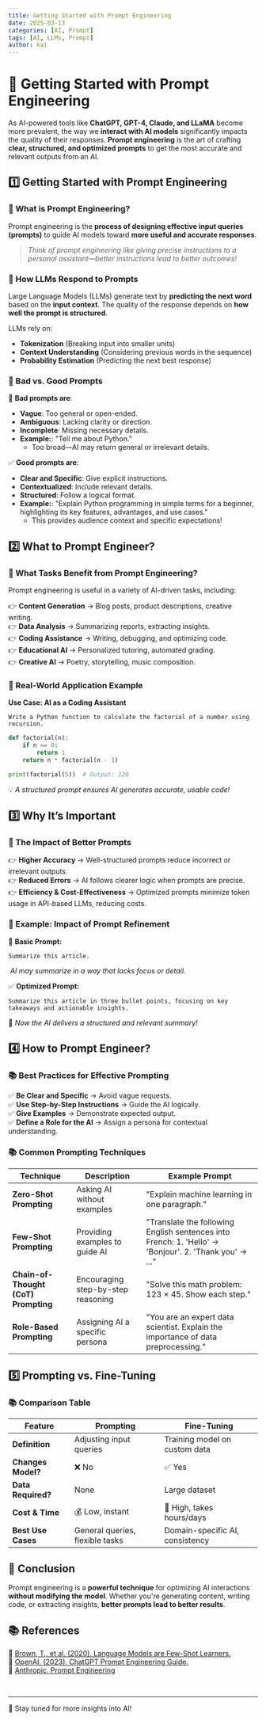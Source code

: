 ```yaml
---
title: Getting Started with Prompt Engineering
date: 2025-03-13
categories: [AI, Prompt]
tags: [AI, LLMs, Prompt]
author: kai
---
```


# 🚀 Getting Started with Prompt Engineering
As AI-powered tools like **ChatGPT, GPT-4, Claude, and LLaMA** become more prevalent, the way we **interact with AI models** significantly impacts the quality of their responses. **Prompt engineering** is the art of crafting **clear, structured, and optimized prompts** to get the most accurate and relevant outputs from an AI.


## 1️⃣ Getting Started with Prompt Engineering

### 📌 What is Prompt Engineering?
Prompt engineering is the **process of designing effective input queries (prompts)** to guide AI models toward **more useful and accurate responses**.

> *Think of prompt engineering like giving precise instructions to a personal assistant—better instructions lead to better outcomes!*

### 📌 How LLMs Respond to Prompts
Large Language Models (LLMs) generate text by **predicting the next word** based on the **input context**. The quality of the response depends on **how well the prompt is structured**.

LLMs rely on:
- **Tokenization** (Breaking input into smaller units)
- **Context Understanding** (Considering previous words in the sequence)
- **Probability Estimation** (Predicting the next best response)

### 📌 Bad vs. Good Prompts
🚫 **Bad prompts are**:
- **Vague**: Too general or open-ended.
- **Ambiguous**: Lacking clarity or direction.
- **Incomplete**: Missing necessary details.
- **Example:**: "Tell me about Python."
    - Too broad—AI may return general or irrelevant details.

✅ **Good prompts are**:
- **Clear and Specific**: Give explicit instructions.
- **Contextualized**: Include relevant details.
- **Structured**: Follow a logical format.
- **Example:**: "Explain Python programming in simple terms for a beginner, highlighting its key features, advantages, and use cases."
    - This provides audience context and specific expectations!


## 2️⃣ What to Prompt Engineer?
### 📌 What Tasks Benefit from Prompt Engineering?
Prompt engineering is useful in a variety of AI-driven tasks, including:

👉 **Content Generation** → Blog posts, product descriptions, creative writing.  
👉 **Data Analysis** → Summarizing reports, extracting insights.  
👉 **Coding Assistance** → Writing, debugging, and optimizing code.  
👉 **Educational AI** → Personalized tutoring, automated grading.  
👉 **Creative AI** → Poetry, storytelling, music composition.  

### 📌 Real-World Application Example
**Use Case: AI as a Coding Assistant**
```
Write a Python function to calculate the factorial of a number using recursion.
```
```python
def factorial(n):
    if n == 0:
        return 1
    return n * factorial(n - 1)

print(factorial(5))  # Output: 120
```
💡 *A structured prompt ensures AI generates accurate, usable code!*


## 3️⃣ Why It’s Important
### 📄 The Impact of Better Prompts
👉 **Higher Accuracy** → Well-structured prompts reduce incorrect or irrelevant outputs.  
👉 **Reduced Errors** → AI follows clearer logic when prompts are precise.  
👉 **Efficiency & Cost-Effectiveness** → Optimized prompts minimize token usage in API-based LLMs, reducing costs.  

### 📄 Example: Impact of Prompt Refinement
🚫 **Basic Prompt:**  
```
Summarize this article.
```
️ *AI may summarize in a way that lacks focus or detail.*

✅ **Optimized Prompt:**  
```
Summarize this article in three bullet points, focusing on key takeaways and actionable insights.
```
🎯 *Now the AI delivers a structured and relevant summary!*


## 4️⃣ How to Prompt Engineer?
### 📚 Best Practices for Effective Prompting
✅ **Be Clear and Specific** → Avoid vague requests.  
✅ **Use Step-by-Step Instructions** → Guide the AI logically.  
✅ **Give Examples** → Demonstrate expected output.  
✅ **Define a Role for the AI** → Assign a persona for contextual understanding.  

### 📚 Common Prompting Techniques

| **Technique** | **Description** | **Example Prompt** |
|--------------|----------------|--------------------|
| **Zero-Shot Prompting** | Asking AI without examples | "Explain machine learning in one paragraph." |
| **Few-Shot Prompting** | Providing examples to guide AI | "Translate the following English sentences into French: 1. 'Hello' → 'Bonjour'. 2. 'Thank you' → ..." |
| **Chain-of-Thought (CoT) Prompting** | Encouraging step-by-step reasoning | "Solve this math problem: 123 × 45. Show each step." |
| **Role-Based Prompting** | Assigning AI a specific persona | "You are an expert data scientist. Explain the importance of data preprocessing." |


## 5️⃣ Prompting vs. Fine-Tuning
### 📚 Comparison Table

| **Feature** | **Prompting** | **Fine-Tuning** |
|------------|-------------|---------------|
| **Definition** | Adjusting input queries | Training model on custom data |
| **Changes Model?** | ❌ No | ✅ Yes |
| **Data Required?** | None | Large dataset |
| **Cost & Time** | 💰 Low, instant | 💸 High, takes hours/days |
| **Best Use Cases** | General queries, flexible tasks | Domain-specific AI, consistency |


## 📄 Conclusion
Prompt engineering is a **powerful technique** for optimizing AI interactions **without modifying the model**. Whether you're generating content, writing code, or extracting insights, **better prompts lead to better results**.


## 📚 References  
🔗 [Brown, T., et al. (2020). Language Models are Few-Shot Learners.](https://arxiv.org/pdf/2005.14165)  
🔗 [OpenAI. (2023). ChatGPT Prompt Engineering Guide. ](https://platform.openai.com/docs/guides/prompt-engineering)  
🔗 [Anthropic, Prompt Engineering ](https://docs.anthropic.com/en/docs/build-with-claude/define-success)  

<br>

---

🚀 Stay tuned for more insights into AI!